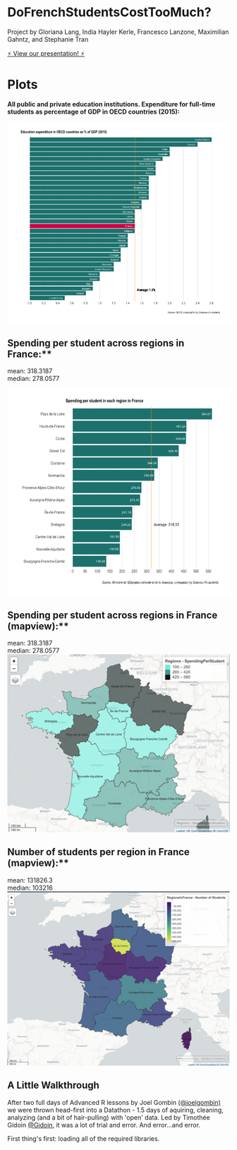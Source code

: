 # DoFrenchStudentsCostTooMuch?

Project by Gloriana Lang, India Hayler Kerle, Francesco Lanzone, Maximilian Gahntz, and Stephanie Tran 

[⚡️ View our presentation! ⚡️](https://docs.google.com/presentation/d/1W6r5FrUzJthNWkQgwghXg9Jb9RXeM5Y1SuN07OKXSI8/edit?usp=sharing)

# Plots
**All public and private education institutions. Expenditure for full-time students as percentage of GDP in OECD countries (2015):**<br/>

![Plot](https://github.com/transteph/DoFrenchStudentsCostTooMuch/blob/master/oecdEdu.png?raw=true "Education expenditure in OECD countries as % of GDP (2015)")

## Spending per student across regions in France:**<br/>
mean:   318.3187<br/>
median: 278.0577<br/>

![Plot](https://github.com/transteph/DoFrenchStudentsCostTooMuch/blob/master/frRegionsSpendingPerStudent.png?raw=true "Spending per student in each region in France")

## Spending per student across regions in France (mapview):**<br/>
mean:   318.3187<br/>
median: 278.0577<br/>
![Plot](https://github.com/transteph/DoFrenchStudentsCostTooMuch/blob/master/mapSpend.png?raw=true "Spending per student in each region in France (mapview)")

## Number of students per region in France (mapview):**<br/>
mean:   131826.3<br/>
median: 103216<br/>
![Plot](https://github.com/transteph/DoFrenchStudentsCostTooMuch/blob/master/mapStudents.png?raw=true "Number of students per region in France")

## A Little Walkthrough
After two full days of Advanced R lessons by Joel Gombin [(@joelgombin)](https://github.com/joelgombin) we were thrown head-first into a Datathon -  1.5 days of aquiring, cleaning, analyzing (and a bit of hair-pulling) with 'open' data. Led by Timothée Gidoin [@Gidoin](https://github.com/Gidoin), it was a lot of trial and error. And error...and error. 

First thing's first: loading all of the required libraries. 

